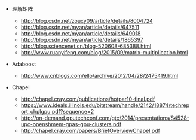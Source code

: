 - 理解矩阵
	- http://blog.csdn.net/zouxy09/article/details/8004724
	- http://blog.csdn.net/myan/article/details/647511
	- http://blog.csdn.net/myan/article/details/649018
	- http://blog.csdn.net/myan/article/details/1865397
	- http://blog.sciencenet.cn/blog-520608-685388.html
	- http://www.ruanyifeng.com/blog/2015/09/matrix-multiplication.html
	
- Adaboost
	- http://www.cnblogs.com/ello/archive/2012/04/28/2475419.html

- Chapel
	- http://chapel.cray.com/publications/hotpar10-final.pdf
	- https://www.ideals.illinois.edu/bitstream/handle/2142/18874/techreport_chplgpu.pdf?sequence=2
	- http://on-demand.gputechconf.com/gtc/2014/presentations/S4528-upc-openshmem-gpas-gpu-clusters.pdf
	- http://chapel.cray.com/papers/BriefOverviewChapel.pdf
